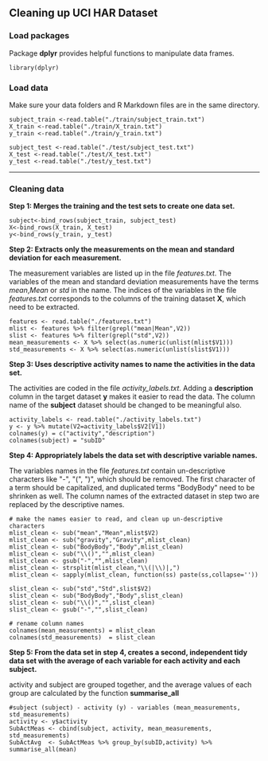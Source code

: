 ## Cleaning up UCI HAR Dataset

### Load packages
Package **dplyr** provides helpful functions to manipulate data frames. 
```{r load-packages, message = FALSE}
library(dplyr)
```

### Load data

Make sure your data folders and R Markdown files are in the same directory.

```{r load-data}
subject_train <-read.table("./train/subject_train.txt")
X_train <-read.table("./train/X_train.txt")
y_train <-read.table("./train/y_train.txt")

subject_test <-read.table("./test/subject_test.txt")
X_test <-read.table("./test/X_test.txt")
y_test <-read.table("./test/y_test.txt")
```

* * *

### Cleaning data

**Step 1: Merges the training and the test sets to create one data set.**

```{r}
subject<-bind_rows(subject_train, subject_test)
X<-bind_rows(X_train, X_test)
y<-bind_rows(y_train, y_test)
```

**Step 2: Extracts only the measurements on the mean and standard deviation for each measurement.**

The measurement variables are listed up in the file *features.txt*. The variables of the mean and standard deviation measurements have the terms *mean*,*Mean* or *std* in the name. The indices of the variables in the file *features.txt* corresponds to the columns of the training dataset **X**, which need to be extracted.

```{r}
features <- read.table("./features.txt")
mlist <- features %>% filter(grepl("mean|Mean",V2))
slist <- features %>% filter(grepl("std",V2))
mean_measurements <- X %>% select(as.numeric(unlist(mlist$V1)))
std_measurements <- X %>% select(as.numeric(unlist(slist$V1)))
```

**Step 3: Uses descriptive activity names to name the activities in the data set.**

The activities are coded in the file *activity_labels.txt*. Adding a **description** column in the target dataset **y** makes it easier to read the data. The column name of the **subject** dataset should be changed to be meaningful also. 

```{r}
activity_labels <- read.table("./activity_labels.txt")
y <- y %>% mutate(V2=activity_labels$V2[V1])
colnames(y) = c("activity","description")
colnames(subject) = "subID"
```

**Step 4: Appropriately labels the data set with descriptive variable names.**

The variables names in the file *features.txt* contain un-descriptive characters like "-", "(", ")", which should be removed. The first character of a term should be capitalized, and duplicated terms "BodyBody" need to be shrinken as well. The column names of the extracted dataset in step two are replaced by the descriptive names.

```{r}
# make the names easier to read, and clean up un-descriptive characters
mlist_clean <- sub("mean","Mean",mlist$V2)
mlist_clean <- sub("gravity","Gravity",mlist_clean)
mlist_clean <- sub("BodyBody","Body",mlist_clean)
mlist_clean <- sub("\\()","",mlist_clean)
mlist_clean <- gsub("-","",mlist_clean)
mlist_clean <- strsplit(mlist_clean,"\\(|\\)|,")
mlist_clean <- sapply(mlist_clean, function(ss) paste(ss,collapse=''))

slist_clean <- sub("std","Std",slist$V2)
slist_clean <- sub("BodyBody","Body",slist_clean)
slist_clean <- sub("\\()","",slist_clean)
slist_clean <- gsub("-","",slist_clean)

# rename column names
colnames(mean_measurements) = mlist_clean
colnames(std_measurements)  = slist_clean
```

**Step 5: From the data set in step 4, creates a second, independent tidy data set with the average of each variable for each activity and each subject.**

activity and subject are grouped together, and the average values of each group are calculated by the function **summarise_all**

```{r}
#subject (subject) - activity (y) - variables (mean_measurements, std_measurements)
activity <- y$activity
SubActMeas <- cbind(subject, activity, mean_measurements, std_measurements)
SubActAvg  <- SubActMeas %>% group_by(subID,activity) %>% summarise_all(mean)
```
